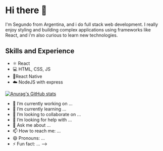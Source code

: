 # Hi there 👋

I'm Segundo from Argentina, and i do full stack web development. I really enjoy styling and building complex applications using frameworks like React, and i'm also curious to learn new technologies.

## Skills and Experience
* ⚛️ React
* 💻️ HTML, CSS, JS
* 📱️React Native
* ☁️ NodeJS with express 

[![Anurag's GitHub stats](https://github-readme-stats.vercel.app/api?username=jsegundo)](https://github.com/anuraghazra/github-readme-stats)



- 🔭 I’m currently working on ...
- 🌱 I’m currently learning ...
- 👯 I’m looking to collaborate on ...
- 🤔 I’m looking for help with ...
- 💬 Ask me about ...
- 📫 How to reach me: ...
- 😄 Pronouns: ...
- ⚡ Fun fact: ...
-->
